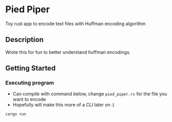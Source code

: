 # Pied Piper

Toy rust app to encode text files with Huffman encoding algorithm

## Description

Wrote this for fun to better understand huffman encodings. 

## Getting Started

### Executing program

* Can compile with command below, change `pied_piper.rs` for the file you want to encode
* Hopefully will make this more of a CLI later on :)

```
cargo run
```
